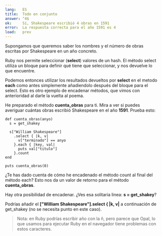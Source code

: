 ```yaml
---
lang:   ES
title:  Todo en conjunto
answer: ^4$
ok:     Sí, Shakespeare escribió 4 obras en 1591
error:  La respuesta correcta para el año 1591 es 4
load:   prev
---
```


Supongamos que queremos saber los nombres y el número de obras escritas por Shakespeare en un año concreto.

Ruby nos permite seleccionar (__select__) valores de un hash. El método select utiliza un bloque
para definir qué tiene que seleccionar, y nos devuelve lo que encuentre.

Podemos entonces utilizar los resultados devueltos por __select__ en el metodo __each__ como antes
simplemente añadiendolo después del bloque para el select. Esto es otro ejemplo de encadenar métodos, 
que vimos con anterioridad al darle la vuelta al poema.

He preparado el método __cuenta\_obras__ para ti. Mira a ver si puedes averiguar cuántas obras
escribió Shakespeare en el año __1591__. Prueba esto:

    def cuenta_obras(anyo)
      s = get_shakey
      
      s["William Shakespeare"]
        .select { |k, v|
          v["terminado"] == anyo
        }.each { |key, val|
          puts val["titulo"]
        }.count
    end
    
    puts cuenta_obras(0)

¿Te has dado cuenta de cómo he encadenado el método count al final del método each?
Esto nos da un valor de retorno para el método __cuenta\_obras__.

Hay otra posibilidad de encadenar. ¿Ves esa solitaria linea: __s = get_shakey__?

Podrías añadir el __["William Shakespeare"].select { |k, v|__ a continuación de get_shakey
(no se necesita punto en este caso).

> Nota: en Ruby podrías escribir año con la ñ, pero parece que Opal, lo que usamos para ejecutar Ruby en el navegador tiene problemas con estos caracteres.